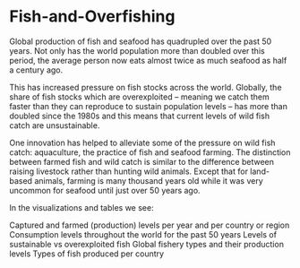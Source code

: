 # Fish-and-Overfishing
Global production of fish and seafood has quadrupled over the past 50 years. Not only has the world population more than doubled over this period, the average person now eats almost twice as much seafood as half a century ago.

This has increased pressure on fish stocks across the world. Globally, the share of fish stocks which are overexploited – meaning we catch them faster than they can reproduce to sustain population levels – has more than doubled since the 1980s and this means that current levels of wild fish catch are unsustainable.

One innovation has helped to alleviate some of the pressure on wild fish catch: aquaculture, the practice of fish and seafood farming. The distinction between farmed fish and wild catch is similar to the difference between raising livestock rather than hunting wild animals. Except that for land-based animals, farming is many thousand years old while it was very uncommon for seafood until just over 50 years ago.

In the visualizations and tables we see:

Captured and farmed (production) levels per year and per country or region
Consumption levels throughout the world for the past 50 years
Levels of sustainable vs overexploited fish
Global fishery types and their production levels
Types of fish produced per country

